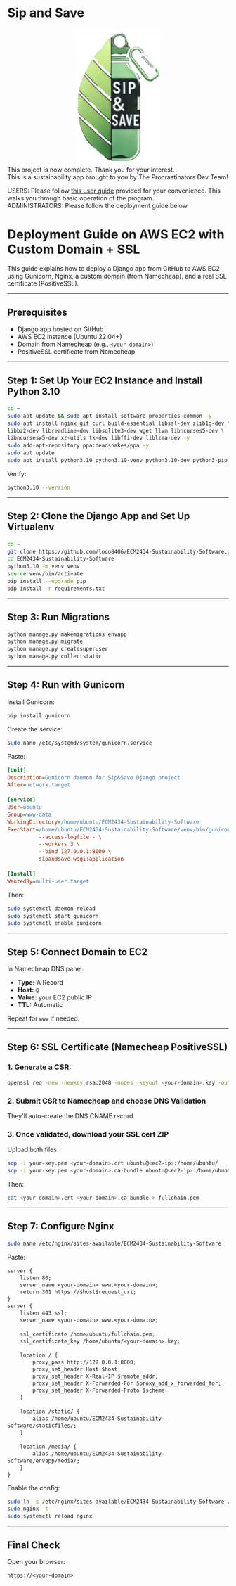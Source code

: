 # Sip and Save
<div align="center">
  <img src="envapp/static/images/logo.png" alt="Project logo" width="200">
</div>
This project is now complete. Thank you for your interest.<br>
This is a sustainability app brought to you by The Procrastinators Dev Team!<br>

USERS: Please follow [this user guide](User%20Guide.docx) provided for your convenience. This walks you through basic operation of the program.  <br>
ADMINISTRATORS: Please follow the deployment guide below.

# Deployment Guide on AWS EC2 with Custom Domain + SSL

This guide explains how to deploy a Django app from GitHub to AWS EC2 using Gunicorn, Nginx, a custom domain (from Namecheap), and a real SSL certificate (PositiveSSL).

---

## Prerequisites

-   Django app hosted on GitHub
-   AWS EC2 instance (Ubuntu 22.04+)
-   Domain from Namecheap (e.g., `<your-domain>`)
-   PositiveSSL certificate from Namecheap

---

## Step 1: Set Up Your EC2 Instance and Install Python 3.10

```bash
cd ~
sudo apt update && sudo apt install software-properties-common -y
sudo apt install nginx git curl build-essential libssl-dev zlib1g-dev \
libbz2-dev libreadline-dev libsqlite3-dev wget llvm libncurses5-dev \
libncursesw5-dev xz-utils tk-dev libffi-dev liblzma-dev -y
sudo add-apt-repository ppa:deadsnakes/ppa -y
sudo apt update
sudo apt install python3.10 python3.10-venv python3.10-dev python3-pip -y
```

Verify:

```bash
python3.10 --version
```

---

## Step 2: Clone the Django App and Set Up Virtualenv

```bash
cd ~
git clone https://github.com/loco8406/ECM2434-Sustainability-Software.git
cd ECM2434-Sustainability-Software
python3.10 -m venv venv
source venv/bin/activate
pip install --upgrade pip
pip install -r requirements.txt
```

---

## Step 3: Run Migrations

```bash
python manage.py makemigrations envapp
python manage.py migrate
python manage.py createsuperuser
python manage.py collectstatic
```

---

## Step 4: Run with Gunicorn

Install Gunicorn:

```bash
pip install gunicorn
```

Create the service:

```bash
sudo nano /etc/systemd/system/gunicorn.service
```

Paste:

```ini
[Unit]
Description=Gunicorn daemon for Sip&Save Django project
After=network.target

[Service]
User=ubuntu
Group=www-data
WorkingDirectory=/home/ubuntu/ECM2434-Sustainability-Software
ExecStart=/home/ubuntu/ECM2434-Sustainability-Software/venv/bin/gunicorn \
          --access-logfile - \
          --workers 3 \
          --bind 127.0.0.1:8000 \
          sipandsave.wsgi:application

[Install]
WantedBy=multi-user.target
```

Then:

```bash
sudo systemctl daemon-reload
sudo systemctl start gunicorn
sudo systemctl enable gunicorn
```

---

## Step 5: Connect Domain to EC2

In Namecheap DNS panel:

-   **Type:** A Record
-   **Host:** `@`
-   **Value:** your EC2 public IP
-   **TTL:** Automatic

Repeat for `www` if needed.

---

## Step 6: SSL Certificate (Namecheap PositiveSSL)

### 1. Generate a CSR:

```bash
openssl req -new -newkey rsa:2048 -nodes -keyout <your-domain>.key -out <your-domain>.csr
```

### 2. Submit CSR to Namecheap and choose **DNS Validation**

They'll auto-create the DNS CNAME record.

### 3. Once validated, download your SSL cert ZIP

Upload both files:

```bash
scp -i your-key.pem <your-domain>.crt ubuntu@<ec2-ip>:/home/ubuntu/
scp -i your-key.pem <your-domain>.ca-bundle ubuntu@<ec2-ip>:/home/ubuntu/
```

Then:

```bash
cat <your-domain>.crt <your-domain>.ca-bundle > fullchain.pem
```

---

## Step 7: Configure Nginx

```bash
sudo nano /etc/nginx/sites-available/ECM2434-Sustainability-Software
```

Paste:

```nginx
server {
    listen 80;
    server_name <your-domain> www.<your-domain>;
    return 301 https://$host$request_uri;
}
server {
    listen 443 ssl;
    server_name <your-domain> www.<your-domain>;

    ssl_certificate /home/ubuntu/fullchain.pem;
    ssl_certificate_key /home/ubuntu/<your-domain>.key;

    location / {
        proxy_pass http://127.0.0.1:8000;
        proxy_set_header Host $host;
        proxy_set_header X-Real-IP $remote_addr;
        proxy_set_header X-Forwarded-For $proxy_add_x_forwarded_for;
        proxy_set_header X-Forwarded-Proto $scheme;
    }

    location /static/ {
        alias /home/ubuntu/ECM2434-Sustainability-Software/staticfiles/;
    }

    location /media/ {
        alias /home/ubuntu/ECM2434-Sustainability-Software/envapp/media/;
    }
}
```

Enable the config:

```bash
sudo ln -s /etc/nginx/sites-available/ECM2434-Sustainability-Software /etc/nginx/sites-enabled/
sudo nginx -t
sudo systemctl reload nginx
```

---

## Final Check

Open your browser:

```
https://<your-domain>
```

